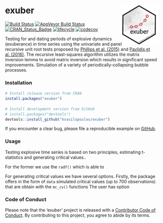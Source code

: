 
<!-- README.md is generated from README.Rmd. Please edit that file -->

# exuber <img src="man/figures/logo.png" align="right" alt="" width="120" />

[![Build
Status](https://travis-ci.org/kvasilopoulos/exuber.svg?branch=master)](https://travis-ci.org/kvasilopoulos/exuber)
[![AppVeyor Build
Status](https://ci.appveyor.com/api/projects/status/github/kvasilopoulos/exuber?branch=master&svg=true)](https://ci.appveyor.com/project/kvasilopoulos/exuber)
[![CRAN\_Status\_Badge](http://www.r-pkg.org/badges/version/exuber)](https://cran.r-project.org/package=exuber)
[![lifecycle](https://img.shields.io/badge/lifecycle-maturing-blue.svg)](https://www.tidyverse.org/lifecycle/#maturing)
[![codecov](https://codecov.io/gh/kvasilopoulos/exuber/branch/master/graph/badge.svg)](https://codecov.io/gh/kvasilopoulos/exuber)

Testing for and dating periods of explosive dynamics (exuberance) in
time series using the univariate and panel recursive unit root tests
proposed by [Phillips et al. (2015)](doi:10.1111/iere.12132) and
[Pavlidis et al. (2016)](doi:10.1007/s11146-015-9531-2). The recursive
least-squares algorithm utilizes the matrix inversion lemma to avoid
matrix inversion which results in significant speed improvements.
Simulation of a variety of periodically-collapsing bubble processes.

### Installation

``` r
# Install release version from CRAN
install.packages("exuber")

# Install development version from GitHub
# install.packages("devtools")
devtools::install_github("kvasilopoulos/exuber")
```

If you encounter a clear bug, please file a reproducible example on
[GitHub](https://github.com/kvasilopoulos/exuber/issues).

### Usage

Testing explosive time series is based on two principles, estimating
t-statistics and generating critical values..

For the former we use the `radf()` which is able to

For generating critical values we have several options. Firstly, the
package offers in the form of `data` simulated critical values (up to
700 observations) that are obtain with the `mc_cv()` functions The user
has option

### Code of Conduct

Please note that the ‘exuber’ project is released with a [Contributor
Code of Conduct](.github/CODE_OF_CONDUCT.md). By contributing to this
project, you agree to abide by its terms.
